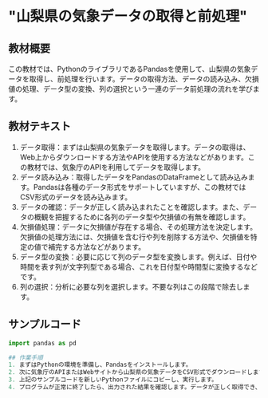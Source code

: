 # "山梨県の気象データの取得と前処理"

## 教材概要
この教材では、PythonのライブラリであるPandasを使用して、山梨県の気象データを取得し、前処理を行います。データの取得方法、データの読み込み、欠損値の処理、データ型の変換、列の選択という一連のデータ前処理の流れを学びます。

## 教材テキスト
1. データ取得：まずは山梨県の気象データを取得します。データの取得は、Web上からダウンロードする方法やAPIを使用する方法などがあります。この教材では、気象庁のAPIを利用してデータを取得します。
2. データ読み込み：取得したデータをPandasのDataFrameとして読み込みます。Pandasは各種のデータ形式をサポートしていますが、この教材ではCSV形式のデータを読み込みます。
3. データの確認：データが正しく読み込まれたことを確認します。また、データの概観を把握するために各列のデータ型や欠損値の有無を確認します。
4. 欠損値処理：データに欠損値が存在する場合、その処理方法を決定します。欠損値の処理方法には、欠損値を含む行や列を削除する方法や、欠損値を特定の値で補完する方法などがあります。
5. データ型の変換：必要に応じて列のデータ型を変換します。例えば、日付や時間を表す列が文字列型である場合、これを日付型や時間型に変換するなどです。
6. 列の選択：分析に必要な列を選択します。不要な列はこの段階で除去します。

## サンプルコード
```python
import pandas as pd

## 作業手順
1. まずはPythonの環境を準備し、Pandasをインストールします。
2. 次に気象庁のAPIまたはWebサイトから山梨県の気象データをCSV形式でダウンロードします。そしてダウンロードしたファイルをPythonのプログラムから読み込める場所に保存します。
3. 上記のサンプルコードを新しいPythonファイルにコピーし、実行します。
4. プログラムが正常に終了したら、出力された結果を確認します。データが正しく取得でき、前処理が適切に行われていることを確認します。